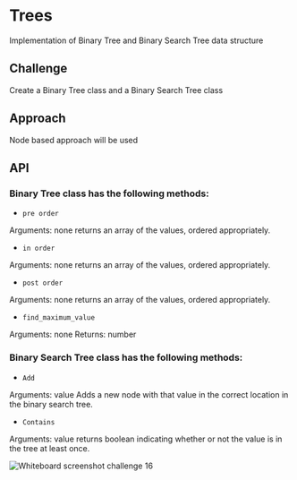 # Trees

Implementation of Binary Tree and Binary Search Tree data structure

## Challenge

Create a Binary Tree class and a Binary Search Tree class

## Approach

Node based approach will be used

## API

### Binary Tree class has the following methods:

* `pre order`

Arguments: none
returns an array of the values, ordered appropriately.

* `in order`

Arguments: none
returns an array of the values, ordered appropriately.

* `post order`

Arguments: none
returns an array of the values, ordered appropriately.

* `find_maximum_value`

Arguments: none
Returns: number

### Binary Search Tree class has the following methods:

* `Add`

Arguments: value
Adds a new node with that value in the correct location in the binary search tree.

* `Contains`

Arguments: value
returns boolean indicating whether or not the value is in the tree at least once.

![Whiteboard screenshot challenge 16](https://github.com/S14mx/data-structures-and-algorithms/blob/main/python/data_structures/linked_list/imgs/linked_list_insert.png "Whiteboard process")
